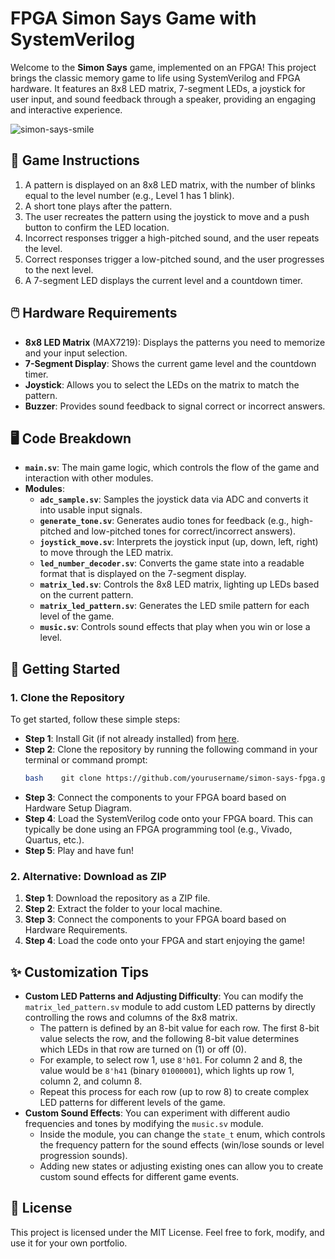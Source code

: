 # FPGA Simon Says Game with SystemVerilog

Welcome to the **Simon Says** game, implemented on an FPGA! This project brings the classic memory game to life using SystemVerilog and FPGA hardware. It features an 8x8 LED matrix, 7-segment LEDs, a joystick for user input, and sound feedback through a speaker, providing an engaging and interactive experience.

![simon-says-smile](https://github.com/user-attachments/assets/a1cbda20-df59-4361-9547-e6aa3b54a712)

## 🚀 **Game Instructions**

1. A pattern is displayed on an 8x8 LED matrix, with the number of blinks equal to the level number (e.g., Level 1 has 1 blink).
2. A short tone plays after the pattern.
3. The user recreates the pattern using the joystick to move and a push button to confirm the LED location.
4. Incorrect responses trigger a high-pitched sound, and the user repeats the level.
5. Correct responses trigger a low-pitched sound, and the user progresses to the next level.
6. A 7-segment LED displays the current level and a countdown timer.


## 🖱️ Hardware Requirements

- **8x8 LED Matrix** (MAX7219): Displays the patterns you need to memorize and your input selection.
- **7-Segment Display**: Shows the current game level and the countdown timer.
- **Joystick**: Allows you to select the LEDs on the matrix to match the pattern.
- **Buzzer**: Provides sound feedback to signal correct or incorrect answers.


## 🖥️ **Code Breakdown**

- **`main.sv`**: The main game logic, which controls the flow of the game and interaction with other modules.
- **Modules**:
    - **`adc_sample.sv`**: Samples the joystick data via ADC and converts it into usable input signals.
    - **`generate_tone.sv`**: Generates audio tones for feedback (e.g., high-pitched and low-pitched tones for correct/incorrect answers).
    - **`joystick_move.sv`**: Interprets the joystick input (up, down, left, right) to move through the LED matrix.
    - **`led_number_decoder.sv`**: Converts the game state into a readable format that is displayed on the 7-segment display.
    - **`matrix_led.sv`**: Controls the 8x8 LED matrix, lighting up LEDs based on the current pattern.
    - **`matrix_led_pattern.sv`**: Generates the LED smile pattern for each level of the game.
    - **`music.sv`**: Controls sound effects that play when you win or lose a level.

## 🔧 **Getting Started**
### 1. **Clone the Repository**
To get started, follow these simple steps:
- **Step 1**: Install Git (if not already installed) from [here](https://git-scm.com/downloads).
- **Step 2**: Clone the repository by running the following command in your terminal or command prompt:
    ```bash
    bash    git clone https://github.com/yourusername/simon-says-fpga.git
    ```
- **Step 3**: Connect the components to your FPGA board based on Hardware Setup Diagram.
- **Step 4**: Load the SystemVerilog code onto your FPGA board. This can typically be done using an FPGA programming tool (e.g., Vivado, Quartus, etc.).
- **Step 5**: Play and have fun!

### 2. **Alternative: Download as ZIP**

1. **Step 1**: Download the repository as a ZIP file.
2. **Step 2**: Extract the folder to your local machine.
3. **Step 3**:  Connect the components to your FPGA board based on Hardware Requirements.
4. **Step 4**: Load the code onto your FPGA and start enjoying the game!


## ✨ **Customization Tips**

- **Custom LED Patterns and Adjusting Difficulty**: You can modify the `matrix_led_pattern.sv` module to add custom LED patterns by directly controlling the rows and columns of the 8x8 matrix.
    - The pattern is defined by an 8-bit value for each row. The first 8-bit value selects the row, and the following 8-bit value determines which LEDs in that row are turned on (1) or off (0).
    - For example, to select row 1, use `8'h01`. For column 2 and 8, the value would be `8'h41` (binary `01000001`), which lights up row 1, column 2, and column 8.
    - Repeat this process for each row (up to row 8) to create complex LED patterns for different levels of the game.
- **Custom Sound Effects**: You can experiment with different audio frequencies and tones by modifying the `music.sv` module.
    - Inside the module, you can change the `state_t` enum, which controls the frequency pattern for the sound effects (win/lose sounds or level progression sounds).
    - Adding new states or adjusting existing ones can allow you to create custom sound effects for different game events.

## 📄 **License**

This project is licensed under the MIT License. Feel free to fork, modify, and use it for your own portfolio.
